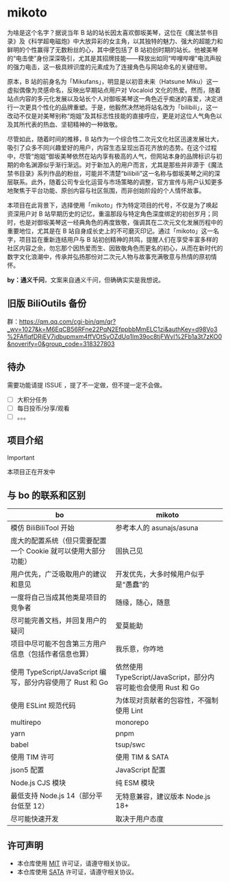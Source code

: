 # mikoto

为啥是这个名字？据说当年 B 站的站长因太喜欢御坂美琴，这位在《魔法禁书目录》及《科学超电磁炮》中大放异彩的女主角，以其独特的魅力、强大的超能力和鲜明的个性赢得了无数粉丝的心，其中便包括了 B 站初创时期的站长。他被美琴的“电击使”身份深深吸引，尤其是其招牌技能——释放出如同“哔哩哔哩”电流声般的强力电击，这一极具辨识度的元素成为了连接角色与网站命名的关键纽带。

原本，B 站的前身名为「Mikufans」，明显是以初音未来（Hatsune Miku）这一虚拟偶像为灵感命名，反映出早期站点用户对 Vocaloid 文化的热爱。然而，随着站点内容的多元化发展以及站长个人对御坂美琴这一角色近乎痴迷的喜爱，决定进行一次更具个性化的品牌重塑。于是，他毅然决然地将站名改为「bilibili」，这一改动不仅是对美琴别称“炮姐”及其标志性技能的直接呼应，更是对这位人气角色以及其所代表的热血、坚韧精神的一种致敬。

尽管如此，随着时间的推移，B 站作为一个综合性二次元文化社区迅速发展壮大，吸引了众多不同兴趣爱好的用户，内容生态呈现出百花齐放的态势。在这个过程中，尽管“炮姐”御坂美琴依然在站内享有极高的人气，但网站本身的品牌标识与初期的命名渊源似乎渐行渐远。对于新加入的用户而言，尤其是那些并非源于《魔法禁书目录》系列作品的粉丝，可能并不清楚“bilibili”这一名称与御坂美琴之间的深层联系。此外，随着公司专业化运营与市场策略的调整，官方宣传与用户认知更多地聚焦于平台功能、原创内容与社区氛围，而非创始阶段的个人情怀故事。

本项目在此背景下，选择使用「mikoto」作为特定项目的代号，不仅是为了唤起资深用户对 B 站早期历史的记忆，重温那段与特定角色深度绑定的初创岁月；同时，也是对御坂美琴这一经典角色的再度致敬，强调其在二次元文化发展历程中的重要地位，尤其是在 B 站自身成长史上的不可磨灭印记。通过「mikoto」这一名字，项目旨在重新连结用户与 B 站初创精神的共鸣，提醒人们在享受丰富多样的社区内容之余，勿忘那个因热爱而生、因致敬角色而更名的初心，从而在新时代的数字文化浪潮中，传承并弘扬那份对二次元人物与故事充满敬意与热情的原初情怀。

**by：通义千问**，文案来自通义千问，但确确实实是我想说。

## 旧版 BiliOutils 备份

群：https://qm.qq.com/cgi-bin/qm/qr?_wv=1027&k=M6EqCB56RFne22PqN2EfppbbMmELC1zi&authKey=d98Vo3%2FAflqfDRjEV7jdbupmxm4ffVOtSyOZdUq1lm39oc8tjFWvI%2Fb1a3t7zKO0&noverify=0&group_code=318327803

## 待办

需要功能请提 ISSUE ，提了不一定做，但不提一定不会做。

- [ ] 大积分任务
- [ ] 每日投币/分享/观看
- [ ] 。。。

## 项目介绍

> [!IMPORTANT]
> 本项目正在开发中

## 与 bo 的联系和区别

| bo                                                             | mikoto                                                          |
| -------------------------------------------------------------- | --------------------------------------------------------------- |
| 模仿 BiliBiliTool 开始                                         | 参考本人的 asunajs/asuna                                        |
| 庞大的配置系统（但只需要配置一个 Cookie 就可以使用大部分功能） | 固执己见                                                        |
| 用户优先，广泛吸取用户的建议和意见                             | 开发优先，大多时候用户似乎是“愚蠢”的                            |
| 一度将自己当成其他类是项目的竞争者                             | 随缘，随心，随意                                                |
| 尽可能完善文档，并回复用户的疑问                               | 爱莫能助                                                        |
| 项目中尽可能不包含第三方用户信息（包括作者信息也算）           | 我乐意，你咋地                                                  |
| 使用 TypeScript/JavaScript 编写，部分内容使用了 Rust 和 Go     | 依然使用 TypeScript/JavaScript，部分内容可能也会使用 Rust 和 Go |
| 使用 ESLint 规范代码                                           | 为体现对贡献者的包容性，不强制使用 Lint                         |
| multirepo                                                      | monorepo                                                        |
| yarn                                                           | pnpm                                                            |
| babel                                                          | tsup/swc                                                        |
| 使用 TIM 许可                                                  | 使用 TIM & SATA                                                 |
| json5 配置                                                     | JavaScript 配置                                                 |
| Node.js CJS 模块                                               | 纯 ESM 模块                                                     |
| 最低支持 Node.js 14（部分平台低至 12）                         | 无特意兼容，建议版本 Node.js 18+                                |
| 尽可能快速开发                                                 | 取决于用户态度                                                  |

## 许可声明

- 本仓库使用 [MIT](./LICENSE) 许可证，请遵守相关协议。
- 本仓库使用 [SATA](./LICENSE-SATA) 许可证，请遵守相关协议。
